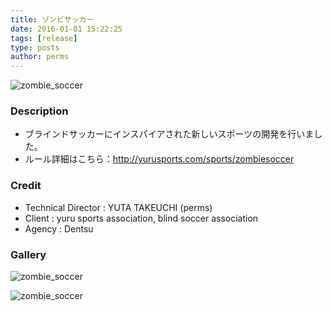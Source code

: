```yaml
---
title: ゾンビサッカー
date: 2016-01-01 15:22:25
tags: [release]
type: posts
author: perms
---
```


![zombie_soccer](/img/works/zombie_soccer.png "zombie_soccer")

### Description
- ブラインドサッカーにインスパイアされた新しいスポーツの開発を行いました。
- ルール詳細はこちら：http://yurusports.com/sports/zombiesoccer

### Credit
- Technical Director : YUTA TAKEUCHI (perms)
- Client : yuru sports association, blind soccer association
- Agency : Dentsu

### Gallery
![zombie_soccer](/img/works/zombie_soccer_2.png "zombie_soccer")

![zombie_soccer](/img/works/zombie_soccer_3.png "zombie_soccer")
